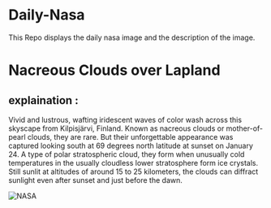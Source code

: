 # Daily-Nasa

This Repo displays the daily nasa image and the description of the image.

<!--NASA-->
# Nacreous Clouds over Lapland
## explaination :

Vivid and lustrous, wafting iridescent waves of color wash across this skyscape from Kilpisjärvi, Finland. Known as nacreous clouds or mother-of-pearl clouds, they are rare. But their unforgettable appearance was captured looking south at 69 degrees north latitude at sunset on January 24.  A type of polar stratospheric cloud, they form when unusually cold temperatures in the usually cloudless lower stratosphere form ice crystals. Still sunlit at altitudes of around 15 to 25 kilometers, the clouds can diffract sunlight even after sunset and just before the dawn.

![NASA](https://apod.nasa.gov/apod/image/2302/PearlCloudDennis7_1024.jpg)
<!--/NASA-->